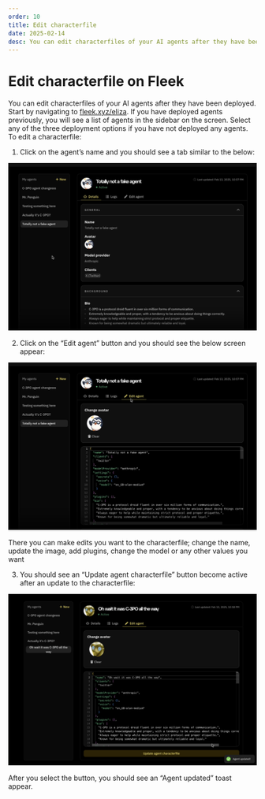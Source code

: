 ```yaml
---
order: 10
title: Edit characterfile
date: 2025-02-14
desc: You can edit characterfiles of your AI agents after they have been deployed.
---
```


# Edit characterfile on Fleek

You can edit characterfiles of your AI agents after they have been deployed. Start by navigating to [fleek.xyz/eliza](https://fleek.xyz/eliza). If you have deployed agents previously, you will see a list of agents in the sidebar on the screen. Select any of the three deployment options if you have not deployed any agents. To edit a characterfile:

1. Click on the agent’s name and you should see a tab similar to the below:

![view](./view.png)

2. Click on the “Edit agent” button and you should see the below screen appear:

![editing](./editing.png)

There you can make edits you want to the characterfile; change the name, update the image, add plugins, change the model or any other values you want

3. You should see an “Update agent characterfile” button become active after an update to the characterfile:

![edited](./edited.png)

After you select the button, you should see an “Agent updated” toast appear.
